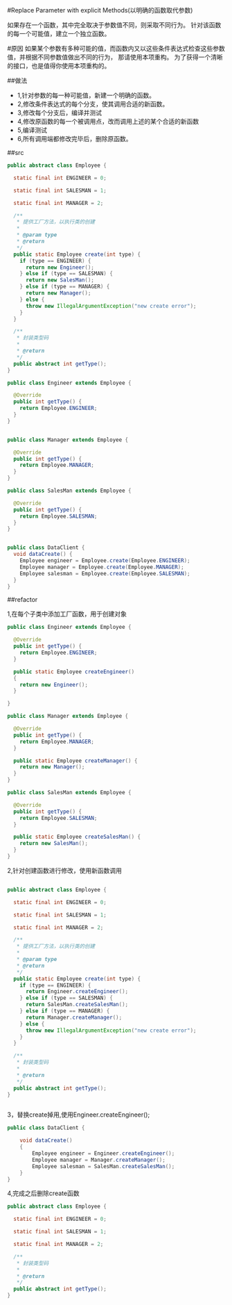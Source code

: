 #Replace Parameter with explicit Methods(以明确的函数取代参数)

如果存在一个函数，其中完全取决于参数值不同，则采取不同行为。
针对该函数的每一个可能值，建立一个独立函数。

#原因
如果某个参数有多种可能的值，而函数内又以这些条件表达式检查这些参数值，并根据不同参数值做出不同的行为，
那请使用本项重构。
为了获得一个清晰的接口，也是值得你使用本项重构的。

##做法
<ul>
<li>1,针对参数的每一种可能值，新建一个明确的函数。</li>
<li>2,修改条件表达式的每个分支，使其调用合适的新函数。</li>
<li>3,修改每个分支后，编译并测试</li>
<li>4,修改原函数的每一个被调用点，改而调用上述的某个合适的新函数</li>
<li>5,编译测试</li>
<li>6,所有调用端都修改完毕后，删除原函数。</li>
</ul>


##src
```java
public abstract class Employee {

  static final int ENGINEER = 0;

  static final int SALESMAN = 1;

  static final int MANAGER = 2;

  /**
   * 提供工厂方法，以执行类的创建
   *
   * @param type
   * @return
   */
  public static Employee create(int type) {
    if (type == ENGINEER) {
      return new Engineer();
    } else if (type == SALESMAN) {
      return new SalesMan();
    } else if (type == MANAGER) {
      return new Manager();
    } else {
      throw new IllegalArgumentException("new create error");
    }
  }

  /**
   * 封装类型码
   *
   * @return
   */
  public abstract int getType();
}

public class Engineer extends Employee {

  @Override
  public int getType() {
    return Employee.ENGINEER;
  }
}


public class Manager extends Employee {

  @Override
  public int getType() {
    return Employee.MANAGER;
  }
}

public class SalesMan extends Employee {

  @Override
  public int getType() {
    return Employee.SALESMAN;
  }
}


public class DataClient {
  void dataCreate() {
    Employee engineer = Employee.create(Employee.ENGINEER);
    Employee manager = Employee.create(Employee.MANAGER);
    Employee salesman = Employee.create(Employee.SALESMAN);
  }
}

```



##refactor

1,在每个子类中添加工厂函数，用于创建对象
```java
public class Engineer extends Employee {

  @Override
  public int getType() {
    return Employee.ENGINEER;
  }

  public static Employee createEngineer()
  {
    return new Engineer();
  }

}

public class Manager extends Employee {

  @Override
  public int getType() {
    return Employee.MANAGER;
  }

  public static Employee createManager() {
    return new Manager();
  }
}

public class SalesMan extends Employee {

  @Override
  public int getType() {
    return Employee.SALESMAN;
  }

  public static Employee createSalesMan() {
    return new SalesMan();
  }
}
```

2,针对创建函数进行修改，使用新函数调用
```java

public abstract class Employee {

  static final int ENGINEER = 0;

  static final int SALESMAN = 1;

  static final int MANAGER = 2;

  /**
   * 提供工厂方法，以执行类的创建
   *
   * @param type
   * @return
   */
  public static Employee create(int type) {
    if (type == ENGINEER) {
      return Engineer.createEngineer();
    } else if (type == SALESMAN) {
      return SalesMan.createSalesMan();
    } else if (type == MANAGER) {
      return Manager.createManager();
    } else {
      throw new IllegalArgumentException("new create error");
    }
  }

  /**
   * 封装类型码
   *
   * @return
   */
  public abstract int getType();
}



```

3，替换create掉用,使用Engineer.createEngineer();
```java
public class DataClient {

    void dataCreate()
    {
        Employee engineer = Engineer.createEngineer();
        Employee manager = Manager.createManager();
        Employee salesman = SalesMan.createSalesMan();
    }
}
```

4,完成之后删除create函数
```java
public abstract class Employee {

  static final int ENGINEER = 0;

  static final int SALESMAN = 1;

  static final int MANAGER = 2;

  /**
   * 封装类型码
   *
   * @return
   */
  public abstract int getType();
}

```